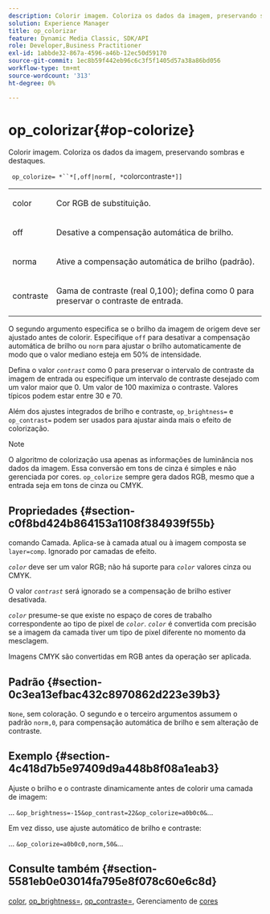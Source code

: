 ```yaml
---
description: Colorir imagem. Coloriza os dados da imagem, preservando sombras e destaques.
solution: Experience Manager
title: op_colorizar
feature: Dynamic Media Classic, SDK/API
role: Developer,Business Practitioner
exl-id: 1abbde32-867a-4596-a46b-12ec50d59170
source-git-commit: 1ec8b59f442eb96c6c3f5f1405d57a38a86bd056
workflow-type: tm+mt
source-wordcount: '313'
ht-degree: 0%

---
```


# op_colorizar{#op-colorize}

Colorir imagem. Coloriza os dados da imagem, preservando sombras e destaques.

` op_colorize= *``*[,off|norm[, *`colorcontraste`*]]`

<table id="simpletable_768D6CDF3F734E7F89DC7AB2EAAC0C77"> 
 <tr class="strow"> 
  <td class="stentry"> <p> <span class="varname"> color  </span> </p> </td> 
  <td class="stentry"> <p>Cor RGB de substituição. </p> </td> 
 </tr> 
 <tr class="strow"> 
  <td class="stentry"> <p> <span class="codeph"> off  </span> </p> </td> 
  <td class="stentry"> <p>Desative a compensação automática de brilho. </p> </td> 
 </tr> 
 <tr class="strow"> 
  <td class="stentry"> <p> <span class="codeph"> norma  </span> </p> </td> 
  <td class="stentry"> <p>Ative a compensação automática de brilho (padrão). </p> </td> 
 </tr> 
 <tr class="strow"> 
  <td class="stentry"> <p> <span class="varname"> contraste  </span> </p> </td> 
  <td class="stentry"> <p>Gama de contraste (real 0,100); defina como 0 para preservar o contraste de entrada. </p> </td> 
 </tr> 
</table>

O segundo argumento especifica se o brilho da imagem de origem deve ser ajustado antes de colorir. Especifique `off` para desativar a compensação automática de brilho ou `norm` para ajustar o brilho automaticamente de modo que o valor mediano esteja em 50% de intensidade.

Defina o valor *`contrast`* como 0 para preservar o intervalo de contraste da imagem de entrada ou especifique um intervalo de contraste desejado com um valor maior que 0. Um valor de 100 maximiza o contraste. Valores típicos podem estar entre 30 e 70.

Além dos ajustes integrados de brilho e contraste, `op_brightness=` e `op_contrast=` podem ser usados para ajustar ainda mais o efeito de colorização.

>[!NOTE]
>
>O algoritmo de colorização usa apenas as informações de luminância nos dados da imagem. Essa conversão em tons de cinza é simples e não gerenciada por cores. `op_colorize` sempre gera dados RGB, mesmo que a entrada seja em tons de cinza ou CMYK.

## Propriedades {#section-c0f8bd424b864153a1108f384939f55b}

comando Camada. Aplica-se à camada atual ou à imagem composta se `layer=comp`. Ignorado por camadas de efeito.

*`color`* deve ser um valor RGB; não há suporte para  *`color`* valores cinza ou CMYK.

O valor *`contrast`* será ignorado se a compensação de brilho estiver desativada.

*`color`* presume-se que existe no espaço de cores de trabalho correspondente ao tipo de pixel de  *`color`*. *`color`* é convertida com precisão se a imagem da camada tiver um tipo de pixel diferente no momento da mesclagem.

Imagens CMYK são convertidas em RGB antes da operação ser aplicada.

## Padrão {#section-0c3ea13efbac432c8970862d223e39b3}

`None`, sem coloração. O segundo e o terceiro argumentos assumem o padrão `norm,0`, para compensação automática de brilho e sem alteração de contraste.

## Exemplo {#section-4c418d7b5e97409d9a448b8f08a1eab3}

Ajuste o brilho e o contraste dinamicamente antes de colorir uma camada de imagem:

... `&op_brightness=-15&op_contrast=22&op_colorize=a0b0c0&`...

Em vez disso, use ajuste automático de brilho e contraste:

... `&op_colorize=a0b0c0,norm,50&`...

## Consulte também {#section-5581eb0e03014fa795e8f078c60e6c8d}

[color](/help/aem-is-ir-api/is-api/http-ref/image-serving-api-ref/c-http-protocol-reference/c-data-types/r-is-http-color.md),  [op_brightness=](../../../../../is-api/http-ref/image-serving-api-ref/c-http-protocol-reference/c-command-reference/r-op-brightness.md#reference-edf79dc41ae5411c80bec3ee3731c58a),  [op_contraste=](../../../../../is-api/http-ref/image-serving-api-ref/c-http-protocol-reference/c-command-reference/r-op-contrast.md#reference-b26dfa9869fd43bebea0fbb8e9fe743d), Gerenciamento de  [cores](../../../../../is-api/http-ref/image-serving-api-ref/c-http-protocol-reference/c-syntax-and-features/r-color-management.md#reference-c7e4a72d589145189f7e4bcb6b4544d7)
